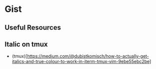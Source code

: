 # Gist
## Useful Resources

## Italic on tmux
- (tmux)[https://medium.com/@dubistkomisch/how-to-actually-get-italics-and-true-colour-to-work-in-iterm-tmux-vim-9ebe55ebc2be]


